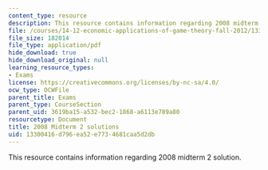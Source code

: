 ```yaml
---
content_type: resource
description: This resource contains information regarding 2008 midterm 2 solution.
file: /courses/14-12-economic-applications-of-game-theory-fall-2012/13300416d796ea52e7734681caa5d2db_MIT14_12F12_MT2_2008_sol.pdf
file_size: 182014
file_type: application/pdf
hide_download: true
hide_download_original: null
learning_resource_types:
- Exams
license: https://creativecommons.org/licenses/by-nc-sa/4.0/
ocw_type: OCWFile
parent_title: Exams
parent_type: CourseSection
parent_uid: 3619ba15-a532-bec2-1868-a6113e789a80
resourcetype: Document
title: 2008 Midterm 2 solutions
uid: 13300416-d796-ea52-e773-4681caa5d2db
---
```

This resource contains information regarding 2008 midterm 2 solution.